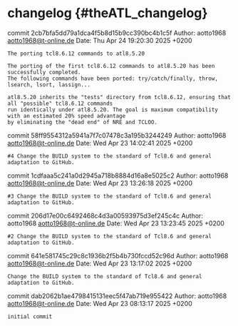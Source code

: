 <!---
 *  @file         NHI1/theATL/ChangeLog.md
 *  @brief        ChangeLog.md - unknown - unknown
 *  @copyright    (C) NHI - #1 - Project - Group
 *                This software has NO permission to copy,
 *                please contact AUTHOR for additional information
 *  @version      unknown
 *  @date         unknown
 *  @author       unknown
-->

changelog {#theATL_changelog}
=========

commit 2cb7bfa5dd79a1dca4f5b8d15b9cc390bc4b1c5f
Author: aotto1968 <aotto1968@t-online.de>
Date:   Thu Apr 24 19:20:30 2025 +0200

    The porting tcl8.6.12 commands to atl8.5.20
    
    The porting of the first tcl8.6.12 commands to atl8.5.20 has been successfully completed.
    The following commands have been ported: try/catch/finally, throw, lsearch, lsort, lassign...
    
    atl8.5.20 inherits the "tests" directory from tcl8.6.12, ensuring that all "possible" tcl8.6.12 commands
    run identically under atl8.5.20. The goal is maximum compatibility with an estimated 20% speed advantage
    by eliminating the "dead end" of NRE and TCLOO.

commit 58ff9554312a5941a7f7c07478c3a195b3244249
Author: aotto1968 <aotto1968@t-online.de>
Date:   Wed Apr 23 14:02:41 2025 +0200

    #4 Change the BUILD system to the standard of Tcl8.6 and general adaptation to GitHub.

commit 1cdfaaa5c241a0d2945a718b8884d16a8e5025c2
Author: aotto1968 <aotto1968@t-online.de>
Date:   Wed Apr 23 13:26:18 2025 +0200

    #3 Change the BUILD system to the standard of Tcl8.6 and general adaptation to GitHub.

commit 206d17e00c6492468c4d3a00593975d3ef245c4c
Author: aotto1968 <aotto1968@t-online.de>
Date:   Wed Apr 23 13:23:45 2025 +0200

    #2 Change the BUILD system to the standard of Tcl8.6 and general adaptation to GitHub.

commit 641e581745c29c8c1936b2f5b4b730fccd52c96d
Author: aotto1968 <aotto1968@t-online.de>
Date:   Wed Apr 23 13:17:02 2025 +0200

    Change the BUILD system to the standard of Tcl8.6 and general adaptation to GitHub.

commit dab2062b1ae4798415131eec5f47ab719e955422
Author: aotto1968 <aotto1968@t-online.de>
Date:   Wed Apr 23 08:13:17 2025 +0200

    initial commit
